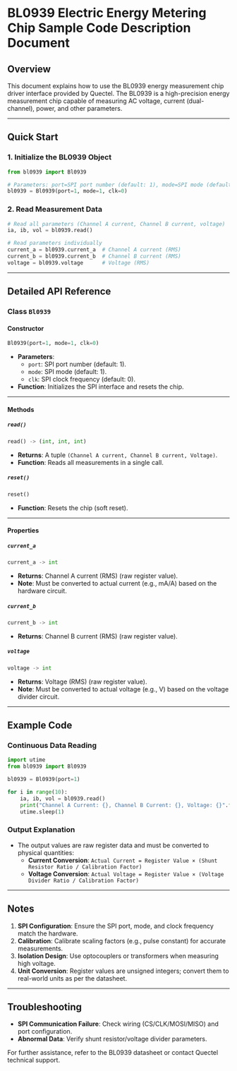 # BL0939 Electric Energy Metering Chip Sample Code Description Document

## Overview

This document explains how to use the BL0939 energy measurement chip driver interface provided by Quectel. The BL0939 is a high-precision energy measurement chip capable of measuring AC voltage, current (dual-channel), power, and other parameters.

------

## Quick Start

### 1. Initialize the BL0939 Object

```python
from bl0939 import Bl0939

# Parameters: port=SPI port number (default: 1), mode=SPI mode (default: 1), clk=clock frequency (default: 0)
bl0939 = Bl0939(port=1, mode=1, clk=0)
```

### 2. Read Measurement Data

```python
# Read all parameters (Channel A current, Channel B current, voltage)
ia, ib, vol = bl0939.read()

# Read parameters individually  
current_a = bl0939.current_a  # Channel A current (RMS)  
current_b = bl0939.current_b  # Channel B current (RMS)  
voltage = bl0939.voltage      # Voltage (RMS)  
```

------

## Detailed API Reference

### Class `Bl0939`

#### Constructor

```python
Bl0939(port=1, mode=1, clk=0)
```

- **Parameters**:
  - `port`: SPI port number (default: 1).
  - `mode`: SPI mode (default: 1).
  - `clk`: SPI clock frequency (default: 0).
- **Function**: Initializes the SPI interface and resets the chip.

------

#### Methods

##### `read()`

```python
read() -> (int, int, int)
```

- **Returns**: A tuple `(Channel A current, Channel B current, Voltage)`.
- **Function**: Reads all measurements in a single call.

##### `reset()`

```python
reset()
```

- **Function**: Resets the chip (soft reset).

------

#### Properties

##### `current_a`

```python
current_a -> int
```

- **Returns**: Channel A current (RMS) (raw register value).
- **Note**: Must be converted to actual current (e.g., mA/A) based on the hardware circuit.

##### `current_b`

```python
current_b -> int
```

- **Returns**: Channel B current (RMS) (raw register value).

##### `voltage`

```python
voltage -> int
```

- **Returns**: Voltage (RMS) (raw register value).
- **Note**: Must be converted to actual voltage (e.g., V) based on the voltage divider circuit.

------

## Example Code

### Continuous Data Reading

```python
import utime
from bl0939 import Bl0939

bl0939 = Bl0939(port=1)

for i in range(10):
    ia, ib, vol = bl0939.read()
    print("Channel A Current: {}, Channel B Current: {}, Voltage: {}".format(ia, ib, vol))
    utime.sleep(1)
```

### Output Explanation

- The output values are raw register data and must be converted to physical quantities:
  - **Current Conversion**:
    `Actual Current = Register Value × (Shunt Resistor Ratio / Calibration Factor)`
  - **Voltage Conversion**:
    `Actual Voltage = Register Value × (Voltage Divider Ratio / Calibration Factor)`

------

## Notes

1. **SPI Configuration**: Ensure the SPI port, mode, and clock frequency match the hardware.
2. **Calibration**: Calibrate scaling factors (e.g., pulse constant) for accurate measurements.
3. **Isolation Design**: Use optocouplers or transformers when measuring high voltage.
4. **Unit Conversion**: Register values are unsigned integers; convert them to real-world units as per the datasheet.

------

## Troubleshooting

- **SPI Communication Failure**: Check wiring (CS/CLK/MOSI/MISO) and port configuration.
- **Abnormal Data**: Verify shunt resistor/voltage divider parameters.

For further assistance, refer to the BL0939 datasheet or contact Quectel technical support.